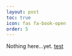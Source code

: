 ```yaml
---
layout: post
toc: true
icon: fas fa-book-open
order: 5
---
```


Nothing here...yet.
[test](_guides/2024-05-07-kernel-panic.md)
